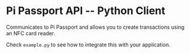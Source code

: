Pi Passport API -- Python Client
================================

Communicates to Pi Passport and allows you to create transactions using
an NFC card reader.

Check `example.py` to see how to integrate this with your application.
